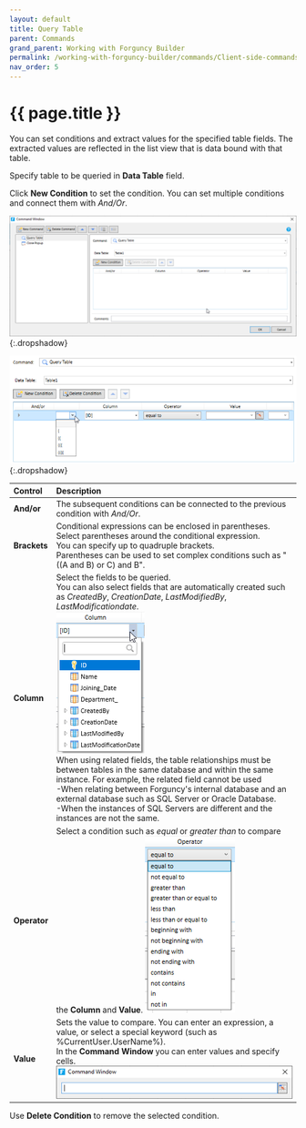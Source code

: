 ```yaml
---
layout: default
title: Query Table
parent: Commands
grand_parent: Working with Forguncy Builder
permalink: /working-with-forguncy-builder/commands/Client-side-commands/query-table
nav_order: 5
---
```


# {{ page.title }}

You can set conditions and extract values ​​for the specified table fields.
The extracted values ​​are reflected in the list view that is data bound with that table.

Specify table to be queried in **Data Table** field.

Click **New Condition** to set the condition. You can set multiple conditions and connect them with *And/Or*.

![command-query-table](/assets/images/product-images/command-query-table.png)
{:.dropshadow}



![command-query-table-new-condition](/assets/images/product-images/command-query-table-new-condition.png)
{:.dropshadow}

|Control|Description|
|:--|:--|
|**And/or**|The subsequent conditions can be connected to the previous condition with *And/Or*.|
|**Brackets**|Conditional expressions can be enclosed in parentheses. <br/> Select parentheses around the conditional expression. <br/> You can specify up to quadruple brackets. <br/> Parentheses can be used to set complex conditions such as "((A and B) or C) and B".|
|**Column**|Select the fields to be queried. <br/> You can also select fields that are automatically created such as *CreatedBy*, *CreationDate*, *LastModifiedBy*, *LastModificationdate*. <br/> ![command-query-table-new-condition-column](/assets/images/product-images/command-query-table-new-condition-column.png) <br/> When using related fields, the table relationships must be between tables in the same database and within the same instance. For example, the related field cannot be used <br/> -When relating between Forguncy's internal database and an external database such as SQL Server or Oracle Database. <br/> -When the instances of SQL Servers are different and the instances are not the same.|
|**Operator**|Select a condition such as *equal* or *greater than* to compare the **Column** and **Value**. ![command-query-table-new-condition-operator](/assets/images/product-images/command-query-table-new-condition-operator.png)|
|**Value**|Sets the value to compare. You can enter an expression, a value, or select a special keyword (such as %CurrentUser.UserName%). <br/>In the **Command Window** you can enter values ​​and specify cells. ![command-query-table-new-condition-value](/assets/images/product-images/command-query-table-new-condition-value.png)|

Use **Delete Condition** to remove the selected condition.